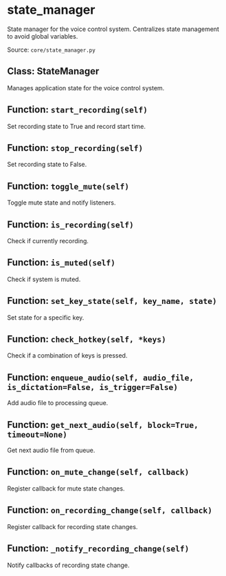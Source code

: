 # state_manager

State manager for the voice control system.
Centralizes state management to avoid global variables.

Source: `core/state_manager.py`

## Class: StateManager

Manages application state for the voice control system.

## Function: `start_recording(self)`

Set recording state to True and record start time.

## Function: `stop_recording(self)`

Set recording state to False.

## Function: `toggle_mute(self)`

Toggle mute state and notify listeners.

## Function: `is_recording(self)`

Check if currently recording.

## Function: `is_muted(self)`

Check if system is muted.

## Function: `set_key_state(self, key_name, state)`

Set state for a specific key.

## Function: `check_hotkey(self, *keys)`

Check if a combination of keys is pressed.

## Function: `enqueue_audio(self, audio_file, is_dictation=False, is_trigger=False)`

Add audio file to processing queue.

## Function: `get_next_audio(self, block=True, timeout=None)`

Get next audio file from queue.

## Function: `on_mute_change(self, callback)`

Register callback for mute state changes.

## Function: `on_recording_change(self, callback)`

Register callback for recording state changes.

## Function: `_notify_recording_change(self)`

Notify callbacks of recording state change.

